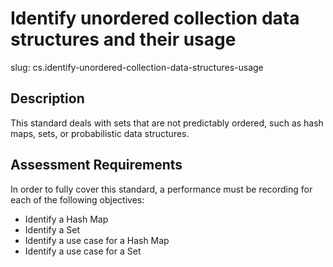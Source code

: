 # Identify unordered collection data structures and their usage

slug: cs.identify-unordered-collection-data-structures-usage

## Description
This standard deals with sets that are not predictably ordered, such as hash maps, sets, or probabilistic data structures.

## Assessment Requirements
In order to fully cover this standard, a performance must be recording for each of the following objectives:

- Identify a Hash Map
- Identify a Set
- Identify a use case for a Hash Map
- Identify a use case for a Set
